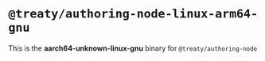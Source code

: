 # `@treaty/authoring-node-linux-arm64-gnu`

This is the **aarch64-unknown-linux-gnu** binary for `@treaty/authoring-node`
